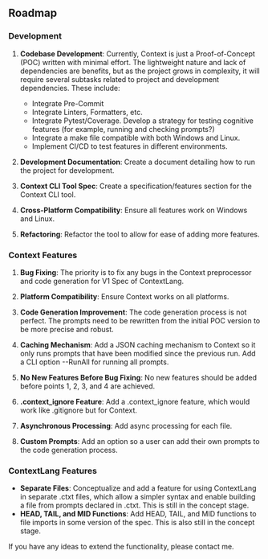 ## Roadmap

### Development

1. **Codebase Development**: Currently, Context is just a Proof-of-Concept (POC) written with minimal effort. The lightweight nature and lack of dependencies are benefits, but as the project grows in complexity, it will require several subtasks related to project and development dependencies. These include:
    - Integrate Pre-Commit
    - Integrate Linters, Formatters, etc.
    - Integrate Pytest/Coverage. Develop a strategy for testing cognitive features (for example, running and checking prompts?)
    - Integrate a make file compatible with both Windows and Linux.
    - Implement CI/CD to test features in different environments.

2. **Development Documentation**: Create a document detailing how to run the project for development.

3. **Context CLI Tool Spec**: Create a specification/features section for the Context CLI tool.

4. **Cross-Platform Compatibility**: Ensure all features work on Windows and Linux.

5. **Refactoring**: Refactor the tool to allow for ease of adding more features.

### Context Features

1. **Bug Fixing**: The priority is to fix any bugs in the Context preprocessor and code generation for V1 Spec of ContextLang.

2. **Platform Compatibility**: Ensure Context works on all platforms.

3. **Code Generation Improvement**: The code generation process is not perfect. The prompts need to be rewritten from the initial POC version to be more precise and robust.

4. **Caching Mechanism**: Add a JSON caching mechanism to Context so it only runs prompts that have been modified since the previous run. Add a CLI option --RunAll for running all prompts.

5. **No New Features Before Bug Fixing**: No new features should be added before points 1, 2, 3, and 4 are achieved.

6. **.context_ignore Feature**: Add a .context_ignore feature, which would work like .gitignore but for Context.

7. **Asynchronous Processing**: Add async processing for each file.

8. **Custom Prompts**: Add an option so a user can add their own prompts to the code generation process.

### ContextLang Features

- **Separate Files**: Conceptualize and add a feature for using ContextLang in separate .ctxt files, which allow a simpler syntax and enable building a file from prompts declared in .ctxt. This is still in the concept stage.
- **HEAD, TAIL, and MID Functions**: Add HEAD, TAIL, and MID functions to file imports in some version of the spec. This is also still in the concept stage.

If you have any ideas to extend the functionality, please contact me.

